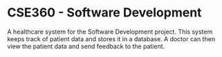 # CSE360 - Software Development
A healthcare system for the Software Development project. This system keeps track of patient data and stores it in a database. A doctor can then view the patient data and send feedback to the patient.

